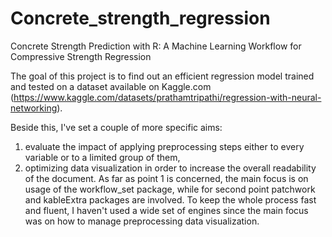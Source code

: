 # Concrete_strength_regression
Concrete Strength Prediction with R: A Machine Learning Workflow for Compressive Strength Regression

The goal of this project is to find out an efficient regression model trained and tested on a dataset available on Kaggle.com (https://www.kaggle.com/datasets/prathamtripathi/regression-with-neural-networking).

Beside this, I've set a couple of more specific aims:
1.  evaluate the impact of applying preprocessing steps either to every variable or to a limited group of them,
2.  optimizing data visualization in order to increase the overall readability of the document.
As far as point 1 is concerned, the main focus is on usage of the workflow_set package, while for second point patchwork and kableExtra packages are involved.
To keep the whole process fast and fluent, I haven't used a wide set of engines since the main focus was on how to manage preprocessing data visualization.
